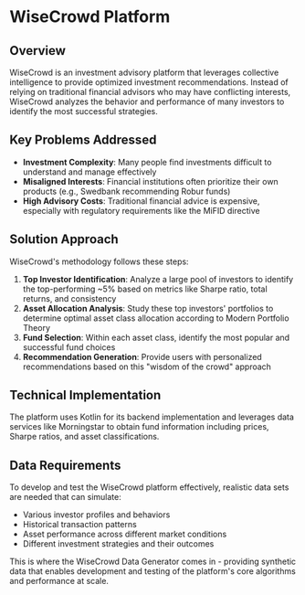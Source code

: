 # WiseCrowd Platform

## Overview
WiseCrowd is an investment advisory platform that leverages collective intelligence to provide optimized investment recommendations. Instead of relying on traditional financial advisors who may have conflicting interests, WiseCrowd analyzes the behavior and performance of many investors to identify the most successful strategies.

## Key Problems Addressed
- **Investment Complexity**: Many people find investments difficult to understand and manage effectively
- **Misaligned Interests**: Financial institutions often prioritize their own products (e.g., Swedbank recommending Robur funds)
- **High Advisory Costs**: Traditional financial advice is expensive, especially with regulatory requirements like the MiFID directive

## Solution Approach
WiseCrowd's methodology follows these steps:

1. **Top Investor Identification**: Analyze a large pool of investors to identify the top-performing ~5% based on metrics like Sharpe ratio, total returns, and consistency
2. **Asset Allocation Analysis**: Study these top investors' portfolios to determine optimal asset class allocation according to Modern Portfolio Theory
3. **Fund Selection**: Within each asset class, identify the most popular and successful fund choices
4. **Recommendation Generation**: Provide users with personalized recommendations based on this "wisdom of the crowd" approach

## Technical Implementation
The platform uses Kotlin for its backend implementation and leverages data services like Morningstar to obtain fund information including prices, Sharpe ratios, and asset classifications.

## Data Requirements
To develop and test the WiseCrowd platform effectively, realistic data sets are needed that can simulate:
- Various investor profiles and behaviors
- Historical transaction patterns
- Asset performance across different market conditions
- Different investment strategies and their outcomes

This is where the WiseCrowd Data Generator comes in - providing synthetic data that enables development and testing of the platform's core algorithms and performance at scale.

